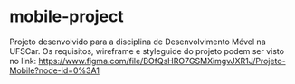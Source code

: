 # mobile-project

Projeto desenvolvido para a disciplina de Desenvolvimento Móvel na UFSCar. 
Os requisitos, wireframe e styleguide do projeto podem ser visto no link: https://www.figma.com/file/BOfQsHRO7GSMXimgvJXR1J/Projeto-Mobile?node-id=0%3A1
